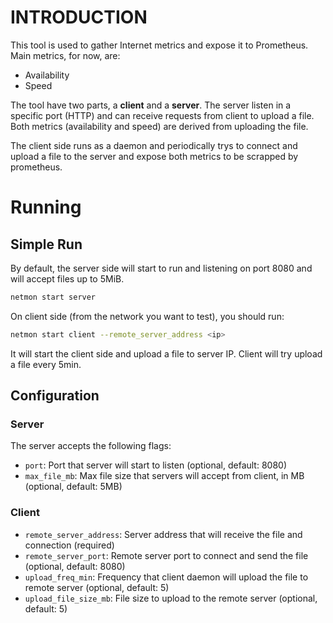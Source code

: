 # INTRODUCTION

This tool is used to gather Internet metrics and expose it to Prometheus. Main metrics, for now, are:

* Availability
* Speed

The tool have two parts, a **client** and a **server**. The server listen in a specific port (HTTP) and can receive 
requests from client to upload a file. Both metrics (availability and speed) are derived from uploading the file.

The client side runs as a daemon and periodically trys to connect and upload a file to the server and expose both 
metrics to be scrapped by prometheus. 

# Running

## Simple Run

By default, the server side will start to run and listening on port 8080 and will accept files up to 5MiB.   

```bash
netmon start server 
```

On client side (from the network you want to test), you should run:

```bash
netmon start client --remote_server_address <ip> 
```

It will start the client side and upload a file to server IP. Client will try upload a file every 5min. 

## Configuration

### Server

The server accepts the following flags:

* `port`: Port that server will start to listen (optional, default: 8080)
* `max_file_mb`: Max file size that servers will accept from client, in MB (optional, default: 5MB)

### Client

* `remote_server_address`: Server address that will receive the file and connection (required)
* `remote_server_port`: Remote server port to connect and send the file (optional, default: 8080)
* `upload_freq_min`: Frequency that client daemon will upload the file to remote server (optional, default: 5)
* `upload_file_size_mb`: File size to upload to the remote server  (optional, default: 5)
